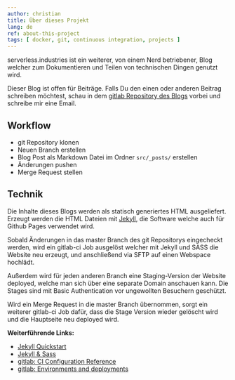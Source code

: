 ```yaml
---
author: christian
title: Über dieses Projekt
lang: de
ref: about-this-project
tags: [ docker, git, continuous integration, projects ]
---
```


serverless.industries ist ein weiterer, von einem Nerd betriebener, Blog
welcher zum Dokumentieren und Teilen von technischen Dingen genutzt wird.

Dieser Blog ist offen für Beiträge. Falls Du den einen oder
anderen Beitrag schreiben möchtest, schau in dem
[gitlab Repository des Blogs](https://github.com/perryflynn/serverless.industries)
vorbei und schreibe mir eine Email.

## Workflow

- git Repository klonen
- Neuen Branch erstellen
- Blog Post als Markdown Datei im Ordner `src/_posts/` erstellen
- Änderungen pushen
- Merge Request stellen

## Technik

Die Inhalte dieses Blogs werden als statisch generiertes HTML ausgeliefert.
Erzeugt werden die HTML Dateien mit [Jekyll](https://jekyllrb.com/),
die Software welche auch für Github Pages verwendet wird.

Sobald Änderungen in das master Branch des git Repositorys eingecheckt werden,
wird ein gitlab-ci Job ausgelöst welcher mit Jekyll und SASS die Website neu erzeugt,
und anschließend via SFTP auf einen Webspace hochlädt.

Außerdem wird für jeden anderen Branch eine Staging-Version der Website deployed,
welche man sich über eine separate Domain anschauen kann. Die Stages sind
mit Basic Authentication vor ungewollten Besuchern geschützt.

Wird ein Merge Request in die master Branch übernommen, sorgt ein weiterer gitlab-ci
Job dafür, dass die Stage Version wieder gelöscht wird und die Hauptseite
neu deployed wird.

**Weiterführende Links:**

- [Jekyll Quickstart](https://jekyllrb.com/docs/)
- [Jekyll & Sass](https://jekyllrb.com/docs/assets/)
- [gitlab: CI Configuration Reference](https://docs.gitlab.com/ce/ci/yaml/)
- [gitlab: Environments and deployments](https://docs.gitlab.com/ce/ci/environments.html)
